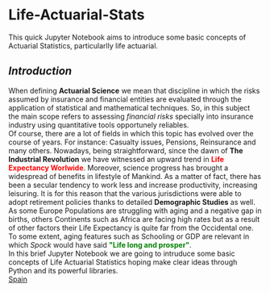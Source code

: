 # Life-Actuarial-Stats
This quick Jupyter Notebook aims to introduce some basic concepts of Actuarial Statistics, particularlly life actuarial.<br>

## *Introduction*
When defining **Actuarial Science** we mean that discipline in which the risks assumed by insurance and financial entities are evaluated through the application of statistical and mathematical techniques. So, in this subject the main scope refers to assessing *financial risks* specially into insurance industry using quantitative tools opportunely reliables. <br>
Of course, there are a lot of fields in which this topic has evolved over the course of years. For instance: Casualty issues, Pensions, Reinsurance and many others. Nowadays, being straightforward, since the dawn of **The Industrial Revolution** we have witnessed an upward trend in <font color='red'>**Life Expectancy Worlwide**</font>. Moreover, science progress has brought a widespread of benefits in lifestyle of Mankind. As a matter of fact, there has been a secular tendency to work less and increase productivity, increasing leisuring. It is for this reason that the various jurisdictions were able to adopt retirement policies thanks to detailed **Demographic Studies** as well.<br> As some Europe Populations are struggling with aging and a negative gap in births, others Continents such as Africa are facing high rates but as a result of other factors their Life Expectancy is quite far from the Occidental one. To some extent, aging features such as Schooling or GDP are relevant in which *Spock* would have said <font color='green'>**"Life long and prosper"**</font>.   <br> In this brief Jupyter Notebook we are going to intruduce some basic concepts of Life Actuarial Statistics hoping make clear ideas through Python and its powerful libraries.<br>
[Spain](https://joevalencia.github.io/Life-Actuarial-Stats/Spain.html)
